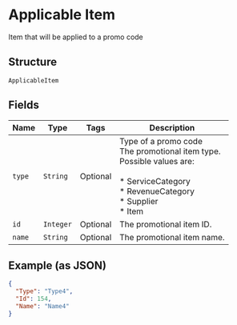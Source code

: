 
# Applicable Item

Item that will be applied to a promo code

## Structure

`ApplicableItem`

## Fields

| Name | Type | Tags | Description |
|  --- | --- | --- | --- |
| `type` | `String` | Optional | Type of a promo code<br>The promotional item type.<br>Possible values are:<br><br>* ServiceCategory<br>* RevenueCategory<br>* Supplier<br>* Item |
| `id` | `Integer` | Optional | The promotional item ID. |
| `name` | `String` | Optional | The promotional item name. |

## Example (as JSON)

```json
{
  "Type": "Type4",
  "Id": 154,
  "Name": "Name4"
}
```


